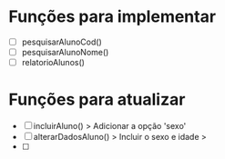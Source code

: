 # Funções para implementar

-[ ] pesquisarAlunoCod()
-[ ] pesquisarAlunoNome()
-[ ] relatorioAlunos()

# Funções para atualizar
-[ ] incluirAluno()
        > Adicionar a opção 'sexo'
-[ ] alterarDadosAluno() 
        > Incluir o sexo e idade
        >
-[ ] 
